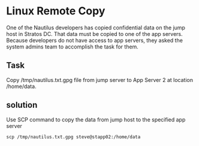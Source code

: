 # Linux Remote Copy


One of the Nautilus developers has copied confidential data on the jump host in Stratos DC. That data must be copied to one of the app servers. Because developers do not have access to app servers, they asked the system admins team to accomplish the task for them.

## Task
Copy /tmp/nautilus.txt.gpg file from jump server to App Server 2 at location /home/data.

## solution
Use SCP command to copy the data from jump host to the specified app server

```
scp /tmp/nautilus.txt.gpg steve@stapp02:/home/data
```